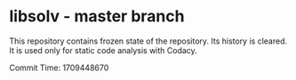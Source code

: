 # libsolv - master branch

This repository contains frozen state of the repository.
Its history is cleared. It is used only for static code
analysis with Codacy.

Commit Time: 1709448670
